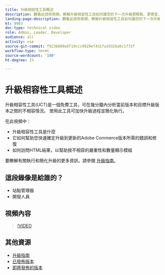 ```yaml
---
title: 升級相容性工具概述
description: 觀看此技術視頻，瞭解升級相容性工具如何讓您的下一次升級更輕鬆、更便宜、更快。
landing-page-description: 觀看此技術視頻，瞭解升級相容性工具如何讓您的下一次升級更輕鬆、更便宜、更快。
kt: 9983
doc-type: technical video
role: Admin, Leader, Developer
audience: all
activity: use
source-git-commit: f9236800a5f19ccc9929ef431fa1932babc1f72f
workflow-type: tm+mt
source-wordcount: '180'
ht-degree: 1%

---
```


# 升級相容性工具概述

升級相容性工具(UCT)是一個免費工具，可在幾分鐘內分析當前版本和目標升級版本之間的不相容情況。 使用此工具可加快升級過程並簡化執行。

在此視頻中：

- 升級相容性工具是什麼
- 它如何幫助您快速確定升級到更新的Adobe Commerce版本所需的錯誤和修復
- 如何訪問HTML結果，以幫助按不相容的嚴重性和數量顯示模組

要瞭解有關執行和簡化升級的更多資訊，請參閱 [升級指南](https://experienceleague.adobe.com/docs/commerce-operations/upgrade-guide/overview.html)。

## 這段錄像是給誰的？

- 站點管理器
- 開發人員

## 視頻內容

>[!VIDEO](https://video.tv.adobe.com/v/341245?quality=12&learn=on)

## 其他資源

- [升級指南](https://experienceleague.adobe.com/docs/commerce-operations/upgrade-guide/overview.html)
- [已發佈版本](https://devdocs.magento.com/release/released-versions.html)
- [即將發佈的版本](https://devdocs.magento.com/release/)
